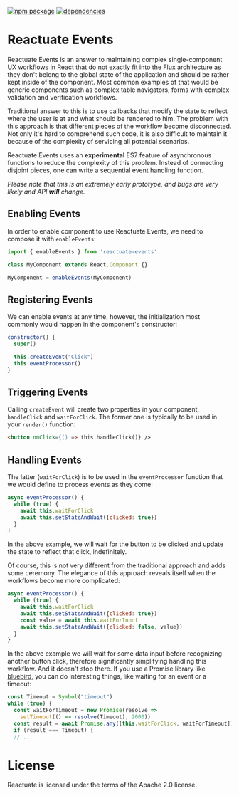 [![npm package][npm-badge]][npm]
[![dependencies][david-dm]][david]

# Reactuate Events

Reactuate Events is an answer to maintaining complex single-component UX
workflows in React that do not exactly fit into the Flux architecture as they
don't belong to the global state of the application and should be rather kept
inside of the component. Most common examples of that would be generic components such as complex table navigators, forms with complex validation
and verification workflows.

Traditional answer to this is to use callbacks that modify the state to reflect
where the user is at and what should be rendered to him. The problem with this
approach is that different pieces of the workflow become disconnected. Not only
it's hard to comprehend such code, it is also difficult to maintain it because
of the complexity of servicing all potential scenarios.

Reactuate Events uses an **experimental** ES7 feature of asynchronous functions to reduce the complexity of this problem. Instead of connecting disjoint pieces,
one can write a sequential event handling function.

*Please note that this is an extremely early prototype, and bugs are very likely and API **will** change.*

## Enabling Events

In order to enable component to use Reactuate Events, we need to compose it with `enableEvents`:

```js
import { enableEvents } from 'reactuate-events'

class MyComponent extends React.Component {}

MyComponent = enableEvents(MyComponent)
```

## Registering Events

We can enable events at any time, however, the initialization most commonly
would happen in the component's constructor:

```js
constructor() {
  super()

  this.createEvent("Click")
  this.eventProcessor()
}
```

## Triggering Events

Calling `createEvent` will create two properties in your component, `handleClick` and `waitForClick`. The former one is typically to be used in your `render()` function:

```html
<button onClick={() => this.handleClick()} />
```

## Handling Events

The latter (`waitForClick`) is to be used in the `eventProcessor` function that
we would define to process events as they come:

```js
async eventProcessor() {
  while (true) {
    await this.waitForClick
    await this.setStateAndWait({clicked: true})
  }
}
```

In the above example, we will wait for the button to be clicked and update
the state to reflect that click, indefinitely.

Of course, this is not very different from the traditional approach and adds
some ceremony. The elegance of this approach reveals itself when the workflows
become more complicated:

```js
async eventProcessor() {
  while (true) {
    await this.waitForClick
    await this.setStateAndWait({clicked: true})
    const value = await this.waitForInput
    await this.setStateAndWait({clicked: false, value})
  }
}
```

In the above example we will wait for some data input before recognizing another
button click, therefore significantly simplifying handling this workflow. And it
doesn't stop there.
If you use a Promise library like [bluebird](http://bluebirdjs.com), you can do interesting things, like waiting for an event *or* a timeout:

```js
const Timeout = Symbol("timeout")
while (true) {
  const waitForTimeout = new Promise(resolve =>
    setTimeout(() => resolve(Timeout), 2000))
  const result = await Promise.any([this.waitForClick, waitForTimeout])
  if (result === Timeout) {
  // ...
```

# License

Reactuate is licensed under the terms of the Apache 2.0 license.

[npm]: https://www.npmjs.org/package/reactuate-events
[npm-badge]: https://img.shields.io/npm/v/reactuate-events.svg
[david-dm]: https://david-dm.org/reactuate/reactuate-events.svg
[david]: https://david-dm.org/reactuate/reactuate-events
